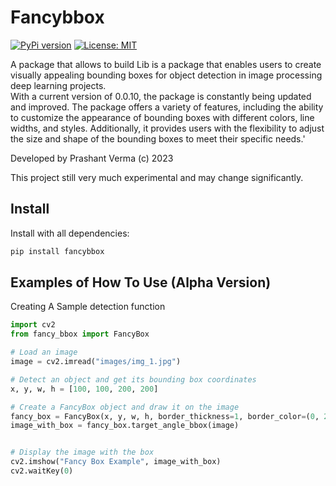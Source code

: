 # Fancybbox
[![PyPi version](https://img.shields.io/pypi/v/fancybbox)](https://pypi.org/project/fancybbox/)
[![License: MIT](https://img.shields.io/badge/License-MIT-yellow.svg)](https://opensource.org/licenses/MIT)

A package that allows to build Lib is a package that enables users to create visually appealing bounding boxes for object detection in image processing deep learning projects.  
With a current version of 0.0.10, the package is constantly being updated and improved. The package offers a variety of features, including the ability to customize the appearance of bounding boxes with different colors, line widths, and styles. 
Additionally, it provides users with the flexibility to adjust the size and shape of the bounding boxes to meet their specific needs.'


Developed by Prashant Verma (c) 2023

This project still very much experimental and may change significantly. 

## Install
Install with all dependencies:

```bash
pip install fancybbox
```

## Examples of How To Use (Alpha Version)

Creating A Sample detection function

```python
import cv2
from fancy_bbox import FancyBox

# Load an image
image = cv2.imread("images/img_1.jpg")

# Detect an object and get its bounding box coordinates
x, y, w, h = [100, 100, 200, 200]

# Create a FancyBox object and draw it on the image
fancy_box = FancyBox(x, y, w, h, border_thickness=1, border_color=(0, 255, 0))
image_with_box = fancy_box.target_angle_bbox(image)


# Display the image with the box
cv2.imshow("Fancy Box Example", image_with_box)
cv2.waitKey(0)
```

